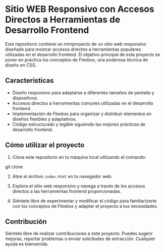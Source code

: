 # Sitio WEB Responsivo con Accesos Directos a Herramientas de Desarrollo Frontend

Este repositorio contiene un miniproyecto de un sitio web responsivo diseñado para mostrar accesos directos a herramientas populares utilizadas en el desarrollo frontend. El objetivo principal de este proyecto es poner en práctica los conceptos de Flexbox, una poderosa técnica de diseño en CSS.

## Características

- Diseño responsivo para adaptarse a diferentes tamaños de pantalla y dispositivos.
- Accesos directos a herramientas comunes utilizadas en el desarrollo frontend.
- Implementación de Flexbox para organizar y distribuir elementos en diseños flexibles y adaptativos.
- Código estructurado y legible siguiendo las mejores prácticas de desarrollo frontend.

## Cómo utilizar el proyecto

1. Clona este repositorio en tu máquina local utilizando el comando:

git clone 

2. Abre el archivo `index.html` en tu navegador web.

3. Explora el sitio web responsivo y navega a través de los accesos directos a las herramientas frontend proporcionadas.

4. Siéntete libre de experimentar y modificar el código para familiarizarte con los conceptos de Flexbox y adaptar el proyecto a tus necesidades.

## Contribución

Siéntete libre de realizar contribuciones a este proyecto. Puedes sugerir mejoras, reportar problemas o enviar solicitudes de extracción. Cualquier ayuda es bienvenida.


